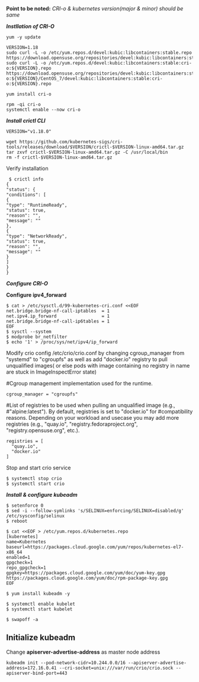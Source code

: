 
**Point to be noted:** *CRI-o & kubernetes version(major & minor) should be same*

***Instllation of CRI-O***

    yum -y update
    
    VERSION=1.18
    sudo curl -L -o /etc/yum.repos.d/devel:kubic:libcontainers:stable.repo https://download.opensuse.org/repositories/devel:kubic:libcontainers:stable/CentOS_7/devel:kubic:libcontainers:stable.repo
    sudo curl -L -o /etc/yum.repos.d/devel:kubic:libcontainers:stable:cri-o:${VERSION}.repo https://download.opensuse.org/repositories/devel:kubic:libcontainers:stable:cri-o:${VERSION}/CentOS_7/devel:kubic:libcontainers:stable:cri-o:${VERSION}.repo
    
    yum install cri-o
    
    rpm -qi cri-o
    systemctl enable --now cri-o

***Install crictl CLI***

    VERSION="v1.18.0"
    
    wget https://github.com/kubernetes-sigs/cri-tools/releases/download/$VERSION/crictl-$VERSION-linux-amd64.tar.gz
    tar zxvf crictl-$VERSION-linux-amd64.tar.gz -C /usr/local/bin
    rm -f crictl-$VERSION-linux-amd64.tar.gz
Verify installation

     $ crictl info  
    {  
    "status": {  
    "conditions": [  
    {  
    "type": "RuntimeReady",  
    "status": true,  
    "reason": "",  
    "message": ""  
    },  
    {  
    "type": "NetworkReady",  
    "status": true,  
    "reason": "",  
    "message": ""  
    }  
    ]  
    }  
    }

***Configure CRI-O***

**Configure ipv4_forward**

    $ cat > /etc/sysctl.d/99-kubernetes-cri.conf <<EOF
    net.bridge.bridge-nf-call-iptables  = 1
    net.ipv4.ip_forward                 = 1
    net.bridge.bridge-nf-call-ip6tables = 1
    EOF
    $ sysctl --system
    $ modprobe br_netfilter
    $ echo '1' > /proc/sys/net/ipv4/ip_forward

Modify crio config /etc/crio/crio.conf by changing cgroup_manager from "systemd" to "cgroupfs" as well as add "docker.io" registry to pull unqualified images( or else pods with image containing no registry in name are stuck in ImageInspectError state)

#Cgroup management implementation used for the runtime.

    cgroup_manager = "cgroupfs"

#List of registries to be used when pulling an unqualified image (e.g.,
#"alpine:latest"). By default, registries is set to "docker.io" for
#compatibility reasons. Depending on your workload and usecase you may add more
 registries (e.g., "quay.io", "registry.fedoraproject.org",
"registry.opensuse.org", etc.).

    registries = [
      "quay.io",
      "docker.io"
    ]

Stop and start crio service

    $ systemctl stop crio
    $ systemctl start crio

***Install & configure kubeadm***

    $ setenforce 0
    $ sed -i --follow-symlinks 's/SELINUX=enforcing/SELINUX=disabled/g' /etc/sysconfig/selinux
    $ reboot
    
    $ cat <<EOF > /etc/yum.repos.d/kubernetes.repo
    [kubernetes]
    name=Kubernetes
    baseurl=https://packages.cloud.google.com/yum/repos/kubernetes-el7-x86_64
    enabled=1
    gpgcheck=1
    repo_gpgcheck=1
    gpgkey=https://packages.cloud.google.com/yum/doc/yum-key.gpg https://packages.cloud.google.com/yum/doc/rpm-package-key.gpg
    EOF
    
    $ yum install kubeadm -y 
    
    $ systemctl enable kubelet
    $ systemctl start kubelet
    
    $ swapoff -a

Initialize kubeadm
------------------
Change **apiserver-advertise-address** as master node address

    kubeadm init --pod-network-cidr=10.244.0.0/16 --apiserver-advertise-address=172.16.0.41 --cri-socket=unix:///var/run/crio/crio.sock --apiserver-bind-port=443








